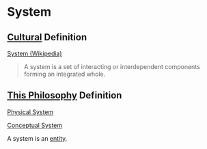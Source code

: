 # System

## [Cultural](./culture.md) Definition

<a href="https://en.wikipedia.org/wiki/System" target="_blank">System (Wikipedia)</a>

> A system is a set of interacting or interdependent components forming an integrated whole.

## [This Philosophy](./this-philosophy.md) Definition

[Physical System](./physical-system.md)

[Conceptual System](./conceptual-system.md)

A system is an [entity](./entity.md).
